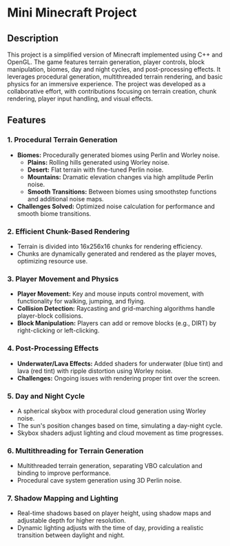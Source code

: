 # Mini Minecraft Project

## Description
This project is a simplified version of Minecraft implemented using C++ and OpenGL. The game features terrain generation, player controls, block manipulation, biomes, day and night cycles, and post-processing effects. It leverages procedural generation, multithreaded terrain rendering, and basic physics for an immersive experience. The project was developed as a collaborative effort, with contributions focusing on terrain creation, chunk rendering, player input handling, and visual effects.

## Features

### 1. **Procedural Terrain Generation**
   - **Biomes:** Procedurally generated biomes using Perlin and Worley noise.
     - **Plains:** Rolling hills generated using Worley noise.
     - **Desert:** Flat terrain with fine-tuned Perlin noise.
     - **Mountains:** Dramatic elevation changes via high amplitude Perlin noise.
     - **Smooth Transitions:** Between biomes using smoothstep functions and additional noise maps.
   - **Challenges Solved:** Optimized noise calculation for performance and smooth biome transitions.

### 2. **Efficient Chunk-Based Rendering**
   - Terrain is divided into 16x256x16 chunks for rendering efficiency.
   - Chunks are dynamically generated and rendered as the player moves, optimizing resource use.

### 3. **Player Movement and Physics**
   - **Player Movement:** Key and mouse inputs control movement, with functionality for walking, jumping, and flying.
   - **Collision Detection:** Raycasting and grid-marching algorithms handle player-block collisions.
   - **Block Manipulation:** Players can add or remove blocks (e.g., DIRT) by right-clicking or left-clicking.

### 4. **Post-Processing Effects**
   - **Underwater/Lava Effects:** Added shaders for underwater (blue tint) and lava (red tint) with ripple distortion using Worley noise.
   - **Challenges:** Ongoing issues with rendering proper tint over the screen.

### 5. **Day and Night Cycle**
   - A spherical skybox with procedural cloud generation using Worley noise.
   - The sun's position changes based on time, simulating a day-night cycle.
   - Skybox shaders adjust lighting and cloud movement as time progresses.

### 6. **Multithreading for Terrain Generation**
   - Multithreaded terrain generation, separating VBO calculation and binding to improve performance.
   - Procedural cave system generation using 3D Perlin noise.

### 7. **Shadow Mapping and Lighting**
   - Real-time shadows based on player height, using shadow maps and adjustable depth for higher resolution.
   - Dynamic lighting adjusts with the time of day, providing a realistic transition between daylight and night.
